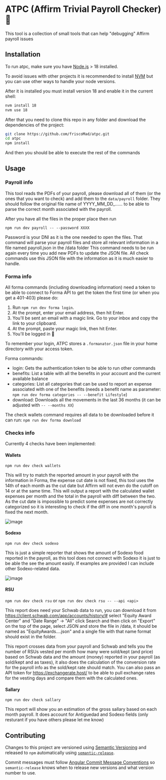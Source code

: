 # ATPC (Affirm Trivial Payroll Checker) 🤖

This tool is a collection of small tools that can help "debugging" Affirm payroll issues

## Installation

To run atpc, make sure you have [Node.js](https://nodejs.org/en) > 18 installed.

To avoid issues with other projects it is recommended to install [NVM](https://github.com/nvm-sh/nvm) but you can use other ways to handle your node versions.

After it is installed you must install version 18 and enable it in the current shell:

```bash
nvm install 18
nvm use 18
```

After that you need to clone this repo in any folder and download the dependencies of the project:

```bash
git clone https://github.com/friscoMad/atpc.git
cd atpc
npm install
```

And then you should be able to execute the rest of the commands

## Usage

### Payroll info

This tool reads the PDFs of your payroll, please download all of them (or the ones that you want to check) and add them to the `data/payroll` folder.
They should follow the original file name of YYYY_MM_DD_...... to be able to parse the correct month associated with the payroll.

After you have all the files in the proper place then run

```npm run dev payroll -- --password XXXX```

Password is your DNI as it is the one needed to open the files.
That command will parse your payroll files and store all relevant information in a file named payroll.json in the /data folder
This command needs to be run again every time you add new PDFs to update the JSON file.
All check commands use this JSON file with the information as it is much easier to handle.

### Forma info

All forma commands (including downloading information) need a token to be able to connect to Forma API to get the token the first time (or when you get a 401-403) please do:

1. Run `npm run dev forma login`.
2. At the prompt, enter your email address, then hit Enter.
3. You'll be sent an email with a magic link. Go to your inbox and copy the link to your clipboard.
4. At the prompt, paste your magic link, then hit Enter.
5. You'll be logged in 🥳

To remember your login, ATPC stores a `.formanator.json` file in your home directory with your access token.

Forma commands:
* login: Gets the authentication token to be able to run other commands
* benefits: List a table with all the benefits in your account and the current available balance
* categories: List all categories that can be used to report an expense associated with one of the benefits (needs a benefit name as parameter: ```npm run dev forma categories -- --benefit Lifestyle```)
* download: Downloads all the movements in the last 36 months (it can be adjusted with ```-- --months XX```)

The check wallets command requires all data to be downloaded before it can run: `npm run dev forma download`

### Checks info

Currently 4 checks have been implemented:

#### Wallets

```npm run dev check wallets```

This will try to match the reported amount in your payroll with the information in Forma, the expense cut date is not fixed, this tool uses the 14th of each month as the cut date but Affirm will not even do the cutoff on 14 or at the same time.
This will output a report with the calculated wallet expenses per month and the total in the payroll with diff between the two.
As the cut date is impossible to predict some expenses are not correctly categorized so it is interesting to check if the diff in one month's payroll is fixed the next month.

![image](https://github.com/friscoMad/atpc/assets/487098/271313a1-8a3f-49cc-ac13-135a1d2e1d23)


#### Sodexo

```npm run dev check sodexo```

This is just a simple reporter that shows the amount of Sodexo food reported in the payroll, as this tool does not connect with Sodexo it is just to be able the see the amount easily.
If examples are provided I can include other Sodexo-related data.

![image](https://github.com/friscoMad/atpc/assets/487098/76acf093-f9ef-4f86-83b8-fd31759bcff0)

#### RSU

```npm run dev check rsu```
or
```npm run dev check rsu -- --api <api>```

This report does need your Schwab data to run, you can download it from https://client.schwab.com/app/accounts/history/# select "Equity Award Center" and "Date Range" -> "All" click Search and then click on "Export" on the top of the page, select JSON and store the file in /data, it should be named as "EquityAwards....json" and a single file with that name format should exist in the folder.

This report crosses data from your payroll and Schwab and tells you the number of RSUs vested per month how many were sold/kept (and price) based on Schwab data and the amount (money)
reported in your payroll (as sold/kept and as taxes), it also does the calculation of the conversion rate for the payroll info as the sold/kept rate should match.
You can also pass an API token for https://exchangerate.host/ to be able to pull exchange rates for the vesting days and compare them with the calculated ones.

#### Sallary

```npm run dev check sallary```

This report will show you an estimation of the gross sallary based on each month payroll.
It does account for Antiguedad and Sodexo fields (only resturant if you have others please let me know)

## Contributing

Changes to this project are versioned using [Semantic Versioning](https://semver.org/) and released to `npm` automatically using [`semantic-release`](https://github.com/semantic-release/semantic-release).

Commit messages must follow [Angular Commit Message Conventions](https://github.com/angular/angular/blob/master/CONTRIBUTING.md#-commit-message-format) so `semantic-release` knows when to release new versions and what version number to use.

